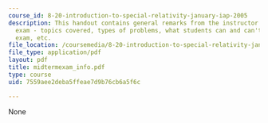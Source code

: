 ```yaml
---
course_id: 8-20-introduction-to-special-relativity-january-iap-2005
description: This handout contains general remarks from the instructor about the midterm
  exam - topics covered, types of problems, what students can and can't bring to the
  exam, etc.
file_location: /coursemedia/8-20-introduction-to-special-relativity-january-iap-2005/7559aee2deba5ffeae7d9b76cb6a5f6c_midtermexam_info.pdf
file_type: application/pdf
layout: pdf
title: midtermexam_info.pdf
type: course
uid: 7559aee2deba5ffeae7d9b76cb6a5f6c

---
```

None